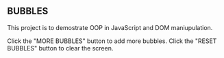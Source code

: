 ## BUBBLES

This project is to demostrate OOP in JavaScript and DOM maniupulation. 

Click the "MORE BUBBLES" button to add more bubbles.
Click the "RESET BUBBLES" button to clear the screen.

